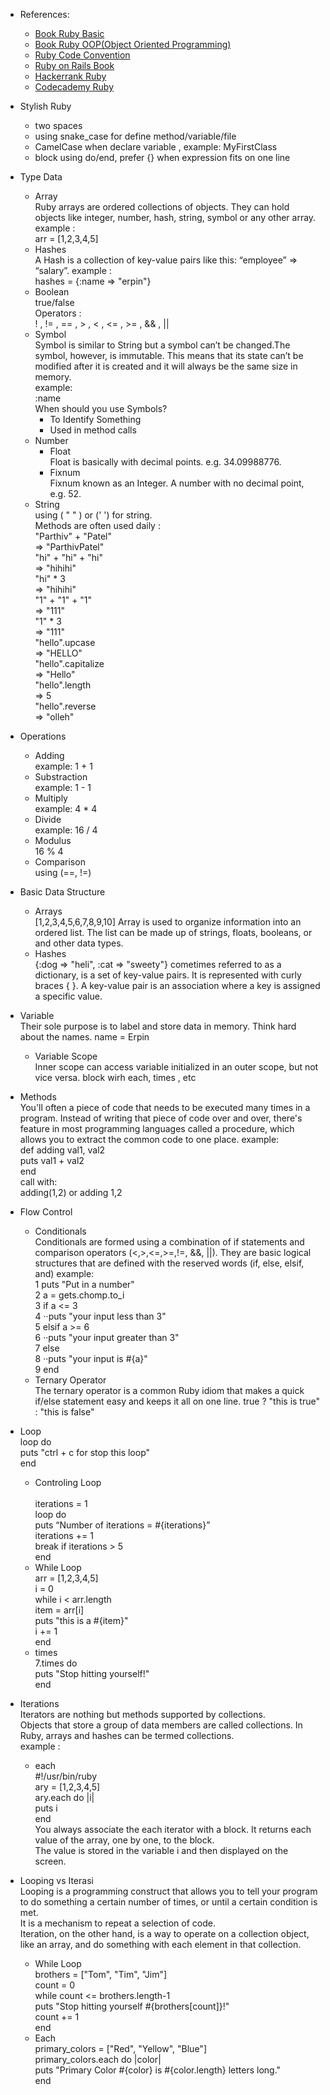 - References:
    *   [Book Ruby Basic](https://launchschool.com/books/ruby/read/introduction)
    *   [Book Ruby OOP(Object Oriented Programming)](https://launchschool.com/books/oo_ruby/read/introduction)
    *   [Ruby Code Convention](https://github.com/rubocop-hq/ruby-style-guide)
    *   [Ruby on Rails Book](https://www.railstutorial.org/book)
    *   [Hackerrank Ruby](https://www.hackerrank.com/domains/ruby)
    *   [Codecademy Ruby](https://www.codecademy.com/learn/learn-ruby)

- Stylish Ruby
	*	two spaces
	*	using snake_case for define method/variable/file
	*	CamelCase when declare variable , example: MyFirstClass
	*	block using do/end, prefer {} when expression fits on one line

- Type Data
   *   Array <br />
       Ruby arrays are ordered collections of objects. They can hold objects like integer, number, hash, string, symbol or any other array. <br />
       example : <br />
       arr = [1,2,3,4,5]
   *   Hashes <br />
       A Hash is a collection of key-value pairs like this: “employee” => “salary”. 
       example : <br />
       hashes = {:name => "erpin"}
   *   Boolean <br />
       true/false <br />
       Operators : <br />
       ! , != , == , > , < , <= , >= , && , ||
   *   Symbol <br  />
       Symbol is similar to String but a symbol can’t be changed.The symbol, however, is immutable. This means that its state can’t be modified after it is created and it will always be the same size in memory. <br />
       example: <br />
       :name <br />
       When should you use Symbols? <br />
       -   To Identify Something
       -   Used in method calls
   *   Number <br />
       -   Float <br />
           Float is basically with decimal points. e.g. 34.09988776.
       -   Fixnum <br />
            Fixnum known as an Integer. A number with no decimal point, e.g. 52.
	*	String <br/>
		using ( " " ) or (' ') for string. <br />
        Methods are often used daily : <br />
        "Parthiv" + "Patel" <br />
         => "ParthivPatel" <br />
        "hi" + "hi" + "hi" <br />
         => "hihihi" <br />
        "hi" * 3 <br />
         => "hihihi" <br />
        "1" + "1" + "1" <br />
         => "111" <br />
        "1" * 3 <br />
         => "111" <br />
        "hello".upcase <br />
         => "HELLO" <br />
        "hello".capitalize <br />
         => "Hello" <br />
        "hello".length <br />
         => 5 <br />
        "hello".reverse <br />
         => "olleh" <br />

-	Operations
	*	Adding <br/>
		example: 1 + 1
	*	Substraction <br/>
		example:	1 - 1
	*	Multiply <br/>
		example: 4 * 4
	* Divide <br/>
		example: 16 / 4
	*	Modulus <br/>
		16 % 4
	* Comparison <br/>
		using (==, !=)

- Basic Data Structure
	*	Arrays <br/>
		[1,2,3,4,5,6,7,8,9,10]
		Array is used to organize information into an ordered list. The list can be made up of strings, floats, booleans, or and other data types.
	*	Hashes <br/>
		{:dog => "heli", :cat => "sweety"}
		cometimes referred to as a dictionary, is a set of key-value pairs. It is represented with curly braces { }. A key-value pair is an association where a key is assigned a specific value.

-	Variable <br/>
	Their sole purpose is to label and store data in memory. Think hard about the names.
	name = Erpin
	*	Variable Scope <br/>
		Inner scope can access variable initialized in an outer scope, but not vice versa.
	block wirh each, times , etc

-	Methods <br/>
You'll often a piece of code that needs to be executed many times in a program. Instead of writing that piece of code over and over, there's feature in most programming languages called a procedure, which allows you to extract the common code to one place.
	example: <br/>
		def adding val1, val2 <br/>
			puts val1 + val2 <br/>
		end <br/>
	call with: <br/>
		adding(1,2) or adding 1,2

-	Flow Control <br/>
	*	Conditionals <br/>
		Conditionals are formed using a combination of if statements and comparison operators (<,>,<=,>=,!=, &&, ||). They are basic logical structures that are defined with the reserved words (if, else, elsif, and)
	example: <br/>
	1	puts "Put in a number" <br/>
  2 a = gets.chomp.to_i <br/>
  3 if a <= 3 <br/>
  4 ··puts "your input less than 3" <br/>
  5 elsif a >= 6 <br/>
  6 ··puts "your input greater than 3" <br/>
  7 else <br/>
  8 ··puts "your input is #{a}" <br/>
  9 end <br/>
	*	Ternary Operator <br/>
		The ternary operator is a common Ruby idiom that makes a quick if/else statement easy and keeps it all on one line.
		true ? "this is true" : "this is false"

-	Loop <br/>
	loop do  <br/>
		puts "ctrl + c for stop this loop" <br/>
	end
    *   Controling Loop <br />  
    iterations = 1 <br/>
    loop do <br/>
     puts “Number of iterations = #{iterations}” <br/>
     iterations += 1 <br/>
     break if iterations > 5 <br/>
    end <br/>
    *   While Loop <br />
    arr = [1,2,3,4,5] <br />
    i = 0 <br />
    while i < arr.length <br />
        item = arr[i] <br />
        puts "this is a #{item}" <br />
        i += 1 <br />
    end <br />
    * times <br />
        7.times do <br />
          puts "Stop hitting yourself!" <br />
        end <br />

-   Iterations<br />
    Iterators are nothing but methods supported by collections. <br />
    Objects that store a group of data members are called collections. In Ruby, arrays and hashes can be termed collections. <br />
    example : <br />
    *   each <br />
        #!/usr/bin/ruby<br />
        ary = [1,2,3,4,5]<br />
        ary.each do |i|<br />
           puts i<br />
        end<br />
        You always associate the each iterator with a block. It returns each value of the array, one by one, to the block. <br /> 
        The value is stored in the variable i and then displayed on the screen. <br />

-   Looping vs Iterasi<br />
    Looping is a programming construct that allows you to tell your program to do something a certain number of times, or until a certain condition is met.<br /> 
    It is a mechanism to repeat a selection of code. <br />
    Iteration, on the other hand, is a way to operate on a collection object, like an array, and do something with each element in that collection.<br />
    *   While Loop <br />
        brothers = ["Tom", "Tim", "Jim"]<br />
        count = 0<br />
        while count <= brothers.length-1 <br />
          puts "Stop hitting yourself #{brothers[count]}!" <br />
          count += 1 <br />
        end<br />
    *   Each <br />
        primary_colors = ["Red", "Yellow", "Blue"]<br />
        primary_colors.each do |color|<br />
          puts "Primary Color #{color} is #{color.length} letters long."<br />
        end<br />